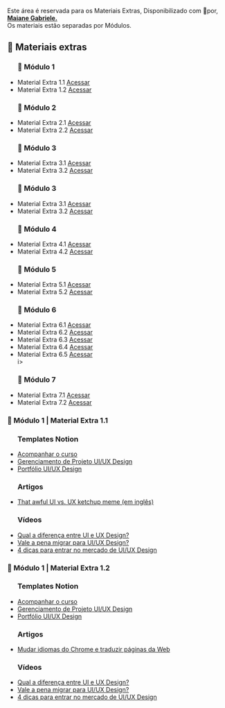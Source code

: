 Este área é reservada para os Materiais Extras, Disponibilizado com 💛por, <a href="//maiane.com.br/sobre-mim/"> <strong>  Maiane Gabriele. </strong></a><br>
Os materiais estão separadas por Módulos.


<h2 dir="auto"> 🔗 Materiais extras </h2>

<ul dir="auto">
<h3> 🔶 Módulo 1 </h3>
  <li> Material Extra 1.1 <a href="https://"> Acessar </a></li>
  <li> Material Extra 1.2 <a href="https://"> Acessar </a></li>
</ul>
<ul dir="auto">
<h3> 🔶 Módulo 2 </h3>
  <li> Material Extra 2.1 <a href="https://"> Acessar </a></li>
  <li> Material Extra 2.2 <a href="https://"> Acessar </a></li>
</ul>
<ul dir="auto">
<h3> 🔶 Módulo 3 </h3>
  <li> Material Extra 3.1 <a href="https://"> Acessar </a></li>
  <li> Material Extra 3.2 <a href="https://"> Acessar </a></li>
</ul>

<ul dir="auto">
<h3> 🔶 Módulo 3 </h3>
  <li> Material Extra 3.1 <a href="https://"> Acessar </a></li>
  <li> Material Extra 3.2 <a href="https://"> Acessar </a></li>
</ul>

<ul dir="auto">
<h3> 🔶 Módulo 4 </h3>
  <li> Material Extra 4.1 <a href="https://"> Acessar </a></li>
  <li> Material Extra 4.2 <a href="https://"> Acessar </a></li>
</ul>

<ul dir="auto">
<h3> 🔶 Módulo 5 </h3>
  <li> Material Extra 5.1 <a href="https://"> Acessar </a></li>
  <li> Material Extra 5.2 <a href="https://"> Acessar </a></li>
</ul>

<ul dir="auto">
<h3> 🔶 Módulo 6 </h3>
  <li> Material Extra 6.1 <a href="https://"> Acessar </a></li>
  <li> Material Extra 6.2 <a href="https://"> Acessar </a></li>
  <li> Material Extra 6.3 <a href="https://"> Acessar </a></li>
  <li> Material Extra 6.4 <a href="https://"> Acessar </a></li>
  <li> Material Extra 6.5 <a href="https://"> Acessar </a></li>i>
</ul>

<ul dir="auto">
<h3> 🔶 Módulo 7 </h3>
  <li> Material Extra 7.1 <a href="https://"> Acessar </a></li>
  <li> Material Extra 7.2 <a href="https://"> Acessar </a></li>
</ul>













<h3 dir="auto"> 🔶 Módulo 1 | Material Extra 1.1 </h3>
<ul dir="auto">
<h3> Templates Notion </h3>
  <li><a href="https://www.notion.so/sheisacreative/Bootcampinho-UI-UX-476028b04b214c419d23158f612d91af"> Acompanhar o curso </a></li>
  <li><a href="https://sheisacreative.notion.site/Nome-do-Projeto-Bootcampinho-UI-UX-29cc67452d274688b297ed51cb95ee04"> Gerenciamento de Projeto UI/UX Design </a></li>
  <li><a href="https://sheisacreative.notion.site/UI-UX-Designer-Bootcampinho-UI-UX-015ec666dd424e398492074e277b748e"> Portfólio UI/UX Design </a></li> 
<h3> Artigos </h3>
  <li><a href="https://uxdesign.cc/the-infamous-ui-vs-85e3c4dab43f?gi=dd35ccde953d"> That awful UI vs. UX ketchup meme (em inglês) </a></li>
<h3> Vídeos </h3>
  <li><a href="https://www.youtube.com/watch?v=1ZKxhQmc0gA"> Qual a diferença entre UI e UX Design? </a></li>
  <li><a href="https://www.youtube.com/watch?v=hOQ4AhPQKd0"> Vale a pena migrar para UI/UX Design? </a></li>
  <li><a href="https://www.youtube.com/watch?v=LhvwVhnf8vE"> 4 dicas para entrar no mercado de UI/UX Design </a></li>
</ul>
<h3 dir="auto"> 🔶 Módulo 1 | Material Extra 1.2 </h3>
<ul dir="auto">
<h3> Templates Notion </h3>
  <li><a href="https://www.notion.so/sheisacreative/Bootcampinho-UI-UX-476028b04b214c419d23158f612d91af"> Acompanhar o curso </a></li>
  <li><a href="https://sheisacreative.notion.site/Nome-do-Projeto-Bootcampinho-UI-UX-29cc67452d274688b297ed51cb95ee04"> Gerenciamento de Projeto UI/UX Design </a></li>
  <li><a href="https://sheisacreative.notion.site/UI-UX-Designer-Bootcampinho-UI-UX-015ec666dd424e398492074e277b748e"> Portfólio UI/UX Design </a></li> 
<h3> Artigos </h3>
  <li><a href="https://support.google.com/chrome/answer/173424?hl=pt-BR&co=GENIE.Platform%3DDesktop#:~:text=Traduzir%20p%C3%A1ginas%20da%20Web%20no%20Chrome&text=No%20computador%2C%20abra%20o%20Chrome,sua%20p%C3%A1gina%20da%20Web%20atual"> Mudar idiomas do Chrome e traduzir páginas da Web </a></li>
<h3> Vídeos </h3>
  <li><a href="https://www.youtube.com/watch?v=1ZKxhQmc0gA"> Qual a diferença entre UI e UX Design? </a></li>
  <li><a href="https://www.youtube.com/watch?v=hOQ4AhPQKd0"> Vale a pena migrar para UI/UX Design? </a></li>
  <li><a href="https://www.youtube.com/watch?v=LhvwVhnf8vE"> 4 dicas para entrar no mercado de UI/UX Design </a></li>
</ul>
